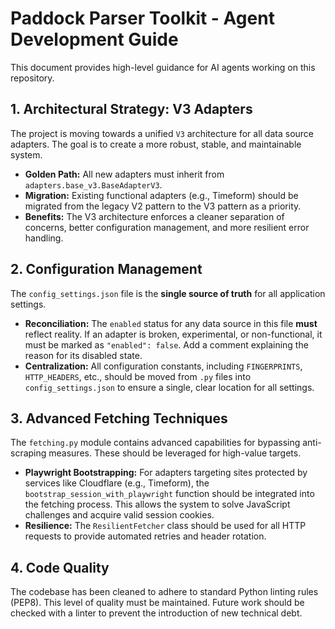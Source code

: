 # Paddock Parser Toolkit - Agent Development Guide

This document provides high-level guidance for AI agents working on this repository.

## 1. Architectural Strategy: V3 Adapters

The project is moving towards a unified `V3` architecture for all data source adapters. The goal is to create a more robust, stable, and maintainable system.

- **Golden Path:** All new adapters must inherit from `adapters.base_v3.BaseAdapterV3`.
- **Migration:** Existing functional adapters (e.g., Timeform) should be migrated from the legacy V2 pattern to the V3 pattern as a priority.
- **Benefits:** The V3 architecture enforces a cleaner separation of concerns, better configuration management, and more resilient error handling.

## 2. Configuration Management

The `config_settings.json` file is the **single source of truth** for all application settings.

- **Reconciliation:** The `enabled` status for any data source in this file **must** reflect reality. If an adapter is broken, experimental, or non-functional, it must be marked as `"enabled": false`. Add a comment explaining the reason for its disabled state.
- **Centralization:** All configuration constants, including `FINGERPRINTS`, `HTTP_HEADERS`, etc., should be moved from `.py` files into `config_settings.json` to ensure a single, clear location for all settings.

## 3. Advanced Fetching Techniques

The `fetching.py` module contains advanced capabilities for bypassing anti-scraping measures. These should be leveraged for high-value targets.

- **Playwright Bootstrapping:** For adapters targeting sites protected by services like Cloudflare (e.g., Timeform), the `bootstrap_session_with_playwright` function should be integrated into the fetching process. This allows the system to solve JavaScript challenges and acquire valid session cookies.
- **Resilience:** The `ResilientFetcher` class should be used for all HTTP requests to provide automated retries and header rotation.

## 4. Code Quality

The codebase has been cleaned to adhere to standard Python linting rules (PEP8). This level of quality must be maintained. Future work should be checked with a linter to prevent the introduction of new technical debt.
